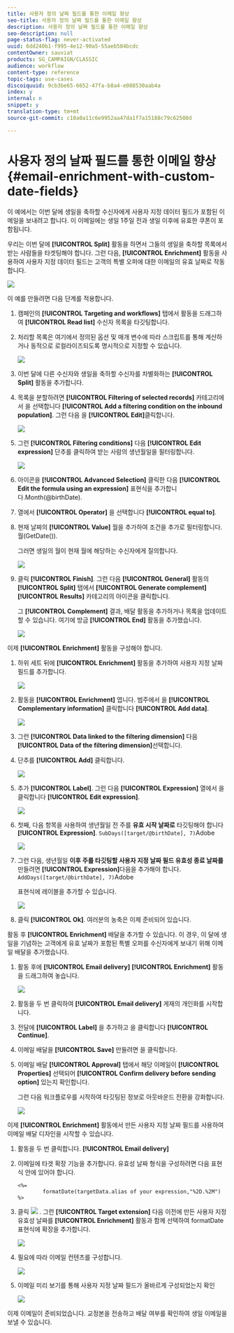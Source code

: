 ```yaml
---
title: 사용자 정의 날짜 필드를 통한 이메일 향상
seo-title: 사용자 정의 날짜 필드를 통한 이메일 향상
description: 사용자 정의 날짜 필드를 통한 이메일 향상
seo-description: null
page-status-flag: never-activated
uuid: 6dd240b1-f995-4e12-90a5-55aeb584bcdc
contentOwner: sauviat
products: SG_CAMPAIGN/CLASSIC
audience: workflow
content-type: reference
topic-tags: use-cases
discoiquuid: 9cb3be65-6652-47fa-b8a4-e088530aab4a
index: y
internal: n
snippet: y
translation-type: tm+mt
source-git-commit: c10a0a11c6e9952aa47da1f7a15188c79c62508d

---
```



# 사용자 정의 날짜 필드를 통한 이메일 향상{#email-enrichment-with-custom-date-fields}

이 예에서는 이번 달에 생일을 축하할 수신자에게 사용자 지정 데이터 필드가 포함된 이메일을 보내려고 합니다. 이 이메일에는 생일 1주일 전과 생일 이후에 유효한 쿠폰이 포함됩니다.

우리는 이번 달에 **[!UICONTROL Split]** 활동을 하면서 그들의 생일을 축하할 목록에서 받는 사람들을 타겟팅해야 합니다. 그런 다음, **[!UICONTROL Enrichment]** 활동을 사용하여 사용자 지정 데이터 필드는 고객의 특별 오퍼에 대한 이메일의 유효 날짜로 작동합니다.

![](assets/uc_enrichment.png)

이 예를 만들려면 다음 단계를 적용합니다.

1. 캠페인의 **[!UICONTROL Targeting and workflows]** 탭에서 활동을 드래그하여 **[!UICONTROL Read list]** 수신자 목록을 타깃팅합니다.
1. 처리할 목록은 여기에서 정의된 옵션 및 매개 변수에 따라 스크립트를 통해 계산하거나 동적으로 로컬라이즈되도록 명시적으로 지정할 수 있습니다.

   ![](assets/uc_enrichment_1.png)

1. 이번 달에 다른 수신자와 생일을 축하할 수신자를 차별화하는 **[!UICONTROL Split]** 활동을 추가합니다.
1. 목록을 분할하려면 **[!UICONTROL Filtering of selected records]** 카테고리에서 을 선택합니다 **[!UICONTROL Add a filtering condition on the inbound population]**. 그런 다음 을 **[!UICONTROL Edit]**&#x200B;클릭합니다.

   ![](assets/uc_enrichment_2.png)

1. 그런 **[!UICONTROL Filtering conditions]** 다음 **[!UICONTROL Edit expression]** 단추를 클릭하여 받는 사람의 생년월일을 필터링합니다.

   ![](assets/uc_enrichment_3.png)

1. 아이콘을 **[!UICONTROL Advanced Selection]** 클릭한 다음 **[!UICONTROL Edit the formula using an expression]** 표현식을 추가합니다.Month(@birthDate).
1. 열에서 **[!UICONTROL Operator]** 을 선택합니다 **[!UICONTROL equal to]**.
1. 현재 날짜의 **[!UICONTROL Value]** 월을 추가하여 조건을 추가로 필터링합니다.월(GetDate()).

   그러면 생일의 월이 현재 월에 해당하는 수신자에게 질의합니다.

   ![](assets/uc_enrichment_4.png)

1. 클릭 **[!UICONTROL Finish]**. 그런 다음 **[!UICONTROL General]** 활동의 **[!UICONTROL Split]** 탭에서 **[!UICONTROL Generate complement]** **[!UICONTROL Results]** 카테고리의 아이콘을 클릭합니다.

   그 **[!UICONTROL Complement]** 결과, 배달 활동을 추가하거나 목록을 업데이트할 수 있습니다. 여기에 방금 **[!UICONTROL End]** 활동을 추가했습니다.

   ![](assets/uc_enrichment_6.png)

이제 **[!UICONTROL Enrichment]** 활동을 구성해야 합니다.

1. 하위 세트 뒤에 **[!UICONTROL Enrichment]** 활동을 추가하여 사용자 지정 날짜 필드를 추가합니다.

   ![](assets/uc_enrichment_7.png)

1. 활동을 **[!UICONTROL Enrichment]** 엽니다. 범주에서 을 **[!UICONTROL Complementary information]** 클릭합니다 **[!UICONTROL Add data]**.

   ![](assets/uc_enrichment_8.png)

1. 그런 **[!UICONTROL Data linked to the filtering dimension]** 다음 **[!UICONTROL Data of the filtering dimension]**&#x200B;선택합니다.
1. 단추를 **[!UICONTROL Add]** 클릭합니다.

   ![](assets/uc_enrichment_9.png)

1. 추가 **[!UICONTROL Label]**. 그런 다음 **[!UICONTROL Expression]** 열에서 을 클릭합니다 **[!UICONTROL Edit expression]**.

   ![](assets/uc_enrichment_10.png)

1. 첫째, 다음 항목을 사용하여 생년월일 전 주를 **유효 시작 날짜로** 타깃팅해야 합니다 **[!UICONTROL Expression]**. `SubDays([target/@birthDate], 7)`Adobe

   ![](assets/uc_enrichment_11.png)

1. 그런 다음, 생년월일 **이후 주를 타깃팅할 사용자 지정 날짜 필드 유효성 종료 날짜를** 만들려면 **[!UICONTROL Expression]**&#x200B;다음을 추가해야 합니다. `AddDays([target/@birthDate], 7)`Adobe

   표현식에 레이블을 추가할 수 있습니다.

   ![](assets/uc_enrichment_12.png)

1. 클릭 **[!UICONTROL Ok]**. 여러분의 농축은 이제 준비되어 있습니다.

활동 후 **[!UICONTROL Enrichment]** 배달을 추가할 수 있습니다. 이 경우, 이 달에 생일을 기념하는 고객에게 유효 날짜가 포함된 특별 오퍼를 수신자에게 보내기 위해 이메일 배달을 추가했습니다.

1. 활동 후에 **[!UICONTROL Email delivery]** **[!UICONTROL Enrichment]** 활동을 드래그하여 놓습니다.

   ![](assets/uc_enrichment_15.png)

1. 활동을 두 번 클릭하여 **[!UICONTROL Email delivery]** 게재의 개인화를 시작합니다.
1. 전달에 **[!UICONTROL Label]** 을 추가하고 을 클릭합니다 **[!UICONTROL Continue]**.
1. 이메일 배달을 **[!UICONTROL Save]** 만들려면 을 클릭합니다.
1. 이메일 배달 **[!UICONTROL Approval]** 탭에서 해당 이메일이 **[!UICONTROL Properties]** 선택되어 **[!UICONTROL Confirm delivery before sending option]** 있는지 확인합니다.

   그런 다음 워크플로우를 시작하여 타깃팅된 정보로 아웃바운드 전환을 강화합니다.

   ![](assets/uc_enrichment_18.png)

이제 **[!UICONTROL Enrichment]** 활동에서 만든 사용자 지정 날짜 필드를 사용하여 이메일 배달 디자인을 시작할 수 있습니다.

1. 활동을 두 번 클릭합니다. **[!UICONTROL Email delivery]**
1. 이메일에 타겟 확장 기능을 추가합니다. 유효성 날짜 형식을 구성하려면 다음 표현식 안에 있어야 합니다.

   ```
   <%=
           formatDate(targetData.alias of your expression,"%2D.%2M")  %>
   ```

1. 클릭 ![](assets/uc_enrichment_16.png) . 그런 **[!UICONTROL Target extension]** 다음 이전에 만든 사용자 지정 유효성 날짜를 **[!UICONTROL Enrichment]** 활동과 함께 선택하여 formatDate 표현식에 확장을 추가합니다.

   ![](assets/uc_enrichment_19.png)

1. 필요에 따라 이메일 컨텐츠를 구성합니다.

   ![](assets/uc_enrichment_17.png)

1. 이메일 미리 보기를 통해 사용자 지정 날짜 필드가 올바르게 구성되었는지 확인

   ![](assets/uc_enrichment_20.png)

이제 이메일이 준비되었습니다. 교정본을 전송하고 배달 여부를 확인하여 생일 이메일을 보낼 수 있습니다.
